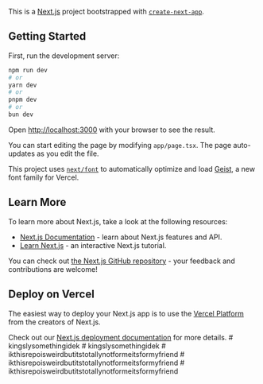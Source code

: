 This is a [Next.js](https://nextjs.org) project bootstrapped with [`create-next-app`](https://nextjs.org/docs/app/api-reference/cli/create-next-app).

## Getting Started

First, run the development server:

```bash
npm run dev
# or
yarn dev
# or
pnpm dev
# or
bun dev
```

Open [http://localhost:3000](http://localhost:3000) with your browser to see the result.

You can start editing the page by modifying `app/page.tsx`. The page auto-updates as you edit the file.

This project uses [`next/font`](https://nextjs.org/docs/app/building-your-application/optimizing/fonts) to automatically optimize and load [Geist](https://vercel.com/font), a new font family for Vercel.

## Learn More

To learn more about Next.js, take a look at the following resources:

- [Next.js Documentation](https://nextjs.org/docs) - learn about Next.js features and API.
- [Learn Next.js](https://nextjs.org/learn) - an interactive Next.js tutorial.

You can check out [the Next.js GitHub repository](https://github.com/vercel/next.js) - your feedback and contributions are welcome!

## Deploy on Vercel

The easiest way to deploy your Next.js app is to use the [Vercel Platform](https://vercel.com/new?utm_medium=default-template&filter=next.js&utm_source=create-next-app&utm_campaign=create-next-app-readme) from the creators of Next.js.

Check out our [Next.js deployment documentation](https://nextjs.org/docs/app/building-your-application/deploying) for more details.
#   k i n g s l y s o m e t h i n g i d e k  
 #   k i n g s l y s o m e t h i n g i d e k  
 #   i k t h i s r e p o i s w e i r d b u t i t s t o t a l l y n o t f o r m e i t s f o r m y f r i e n d  
 #   i k t h i s r e p o i s w e i r d b u t i t s t o t a l l y n o t f o r m e i t s f o r m y f r i e n d  
 #   i k t h i s r e p o i s w e i r d b u t i t s t o t a l l y n o t f o r m e i t s f o r m y f r i e n d  
 